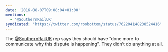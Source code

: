 ```yaml
---
date: '2016-08-07T09:08:04+01:00'
mentions:
  - '@SouthernRailUK'
syndicated: 'https://twitter.com/roobottom/status/762204148238524416'
---
```

The [@SouthernRailUK](https://twitter.com/@SouthernRailUK) rep says they should have “done more to communicate why this dispute is happening”. They didn’t do anything at all.
